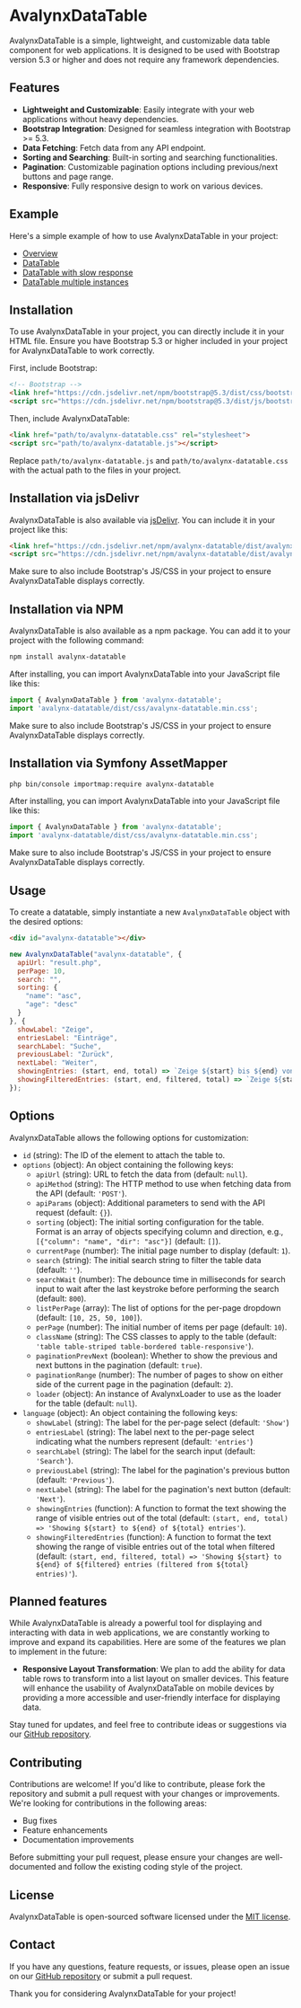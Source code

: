 # AvalynxDataTable

AvalynxDataTable is a simple, lightweight, and customizable data table component for web applications. It is designed to be used with Bootstrap version 5.3 or higher and does not require any framework dependencies.

## Features

- **Lightweight and Customizable**: Easily integrate with your web applications without heavy dependencies.
- **Bootstrap Integration**: Designed for seamless integration with Bootstrap >= 5.3.
- **Data Fetching**: Fetch data from any API endpoint.
- **Sorting and Searching**: Built-in sorting and searching functionalities.
- **Pagination**: Customizable pagination options including previous/next buttons and page range.
- **Responsive**: Fully responsive design to work on various devices.

## Example

Here's a simple example of how to use AvalynxDataTable in your project:

* [Overview](https://avalynx-datatable.jbs-newmedia.de/examples/index.html)
* [DataTable](https://avalynx-datatable.jbs-newmedia.de/examples/datatable.html)
* [DataTable with slow response](https://avalynx-datatable.jbs-newmedia.de/examples/datatable-slow-response.html)
* [DataTable multiple instances](https://avalynx-datatable.jbs-newmedia.de/examples/datatable-multiple-instances.html)

## Installation

To use AvalynxDataTable in your project, you can directly include it in your HTML file. Ensure you have Bootstrap 5.3 or higher included in your project for AvalynxDataTable to work correctly.

First, include Bootstrap:

```html
<!-- Bootstrap -->
<link href="https://cdn.jsdelivr.net/npm/bootstrap@5.3/dist/css/bootstrap.min.css" rel="stylesheet">
<script src="https://cdn.jsdelivr.net/npm/bootstrap@5.3/dist/js/bootstrap.bundle.min.js"></script>
```

Then, include AvalynxDataTable:

```html
<link href="path/to/avalynx-datatable.css" rel="stylesheet">
<script src="path/to/avalynx-datatable.js"></script>
```

Replace `path/to/avalynx-datatable.js` and `path/to/avalynx-datatable.css` with the actual path to the files in your project.

## Installation via jsDelivr

AvalynxDataTable is also available via [jsDelivr](https://www.jsdelivr.com/). You can include it in your project like this:

```html
<link href="https://cdn.jsdelivr.net/npm/avalynx-datatable/dist/avalynx-datatable.css" rel="stylesheet">
<script src="https://cdn.jsdelivr.net/npm/avalynx-datatable/dist/avalynx-datatable.js"></script>
```

Make sure to also include Bootstrap's JS/CSS in your project to ensure AvalynxDataTable displays correctly.

## Installation via NPM

AvalynxDataTable is also available as a npm package. You can add it to your project with the following command:

```bash
npm install avalynx-datatable
```

After installing, you can import AvalynxDataTable into your JavaScript file like this:

```javascript
import { AvalynxDataTable } from 'avalynx-datatable';
import 'avalynx-datatable/dist/css/avalynx-datatable.min.css';
```

Make sure to also include Bootstrap's JS/CSS in your project to ensure AvalynxDataTable displays correctly.

## Installation via Symfony AssetMapper

```bash
php bin/console importmap:require avalynx-datatable
```

After installing, you can import AvalynxDataTable into your JavaScript file like this:

```javascript
import { AvalynxDataTable } from 'avalynx-datatable';
import 'avalynx-datatable/dist/css/avalynx-datatable.min.css';
```

Make sure to also include Bootstrap's JS/CSS in your project to ensure AvalynxDataTable displays correctly.

## Usage

To create a datatable, simply instantiate a new `AvalynxDataTable` object with the desired options:

```html
<div id="avalynx-datatable"></div>
```

```javascript
new AvalynxDataTable("avalynx-datatable", {
  apiUrl: "result.php",
  perPage: 10,
  search: "",
  sorting: {
    "name": "asc",
    "age": "desc"
  }
}, {
  showLabel: "Zeige",
  entriesLabel: "Einträge",
  searchLabel: "Suche",
  previousLabel: "Zurück",
  nextLabel: "Weiter",
  showingEntries: (start, end, total) => `Zeige ${start} bis ${end} von ${total} Einträgen`,
  showingFilteredEntries: (start, end, filtered, total) => `Zeige ${start} bis ${end} von ${filtered} Einträgen (gefiltert von ${total} Einträgen)`
});
```

## Options

AvalynxDataTable allows the following options for customization:

- `id` (string): The ID of the element to attach the table to.
- `options` (object): An object containing the following keys:
  - `apiUrl` (string): URL to fetch the data from (default: `null`).
  - `apiMethod` (string): The HTTP method to use when fetching data from the API (default: `'POST'`).
  - `apiParams` (object): Additional parameters to send with the API request (default: `{}`).
  - `sorting` (object): The initial sorting configuration for the table. Format is an array of objects specifying column and direction, e.g., `[{"column": "name", "dir": "asc"}]` (default: `[]`).
  - `currentPage` (number): The initial page number to display (default: `1`).
  - `search` (string): The initial search string to filter the table data (default: `''`).
  - `searchWait` (number): The debounce time in milliseconds for search input to wait after the last keystroke before performing the search (default: `800`).
  - `listPerPage` (array): The list of options for the per-page dropdown (default: `[10, 25, 50, 100]`).
  - `perPage` (number): The initial number of items per page (default: `10`).
  - `className` (string): The CSS classes to apply to the table (default: `'table table-striped table-bordered table-responsive'`).
  - `paginationPrevNext` (boolean): Whether to show the previous and next buttons in the pagination (default: `true`).
  - `paginationRange` (number): The number of pages to show on either side of the current page in the pagination (default: `2`).
  - `loader` (object): An instance of AvalynxLoader to use as the loader for the table (default: `null`).  
- `language` (object): An object containing the following keys:
  - `showLabel` (string): The label for the per-page select (default: `'Show'`)
  - `entriesLabel` (string): The label next to the per-page select indicating what the numbers represent (default: `'entries'`)
  - `searchLabel` (string): The label for the search input (default: `'Search'`).
  - `previousLabel` (string): The label for the pagination's previous button (default: `'Previous'`).
  - `nextLabel` (string): The label for the pagination's next button (default: `'Next'`).
  - `showingEntries` (function): A function to format the text showing the range of visible entries out of the total (default: `(start, end, total) => 'Showing ${start} to ${end} of ${total} entries'`).
  - `showingFilteredEntries` (function): A function to format the text showing the range of visible entries out of the total when filtered (default: `(start, end, filtered, total) => 'Showing ${start} to ${end} of ${filtered} entries (filtered from ${total} entries)'`).

## Planned features

While AvalynxDataTable is already a powerful tool for displaying and interacting with data in web applications, we are constantly working to improve and expand its capabilities. Here are some of the features we plan to implement in the future:

- **Responsive Layout Transformation**: We plan to add the ability for data table rows to transform into a list layout on smaller devices. This feature will enhance the usability of AvalynxDataTable on mobile devices by providing a more accessible and user-friendly interface for displaying data.


Stay tuned for updates, and feel free to contribute ideas or suggestions via our [GitHub repository](https://github.com/avalynx/avalynx-datatable).

## Contributing

Contributions are welcome! If you'd like to contribute, please fork the repository and submit a pull request with your changes or improvements. We're looking for contributions in the following areas:

- Bug fixes
- Feature enhancements
- Documentation improvements

Before submitting your pull request, please ensure your changes are well-documented and follow the existing coding style of the project.

## License

AvalynxDataTable is open-sourced software licensed under the [MIT license](LICENSE).

## Contact

If you have any questions, feature requests, or issues, please open an issue on our [GitHub repository](https://github.com/avalynx/avalynx-datatable/issues) or submit a pull request.

Thank you for considering AvalynxDataTable for your project!
